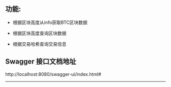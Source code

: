 ## 功能:

- 根据区块高度从info获取BTC区块数据

- 根据区块高度查询区块数据

- 根据交易哈希查询交易信息

## Swagger 接口文档地址
http://localhost:8080/swagger-ui/index.html#

---

